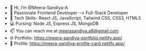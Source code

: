 - 👋 Hi, I’m @Meera-Sandiya-A
- 👀 Passionate Frontend Developer --> Full-Stack Developer
- 🌱 Tech Skills- React JS, JavaScript, Tailwind CSS, CSS3, HTML5
- 💻 Pursing: Node JS, Express JS, MongoDB
- 📫 You can reach me at meerasandiya.a8@gmail.com
- 🌐 Portfolio: https://meera-sandiya-portfolio.netlify.app/
- 📇 Profile: https://meera-sandiya-profile-card.netlify.app/

<!---
Meera-Sandiya-A/Meera-Sandiya-A is a ✨ special ✨ repository because its `README.md` (this file) appears on your GitHub profile.
You can click the Preview link to take a look at your changes.
--->
